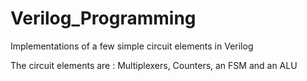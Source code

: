# Verilog_Programming
Implementations of a few simple circuit elements in Verilog

The circuit elements are :
Multiplexers, Counters, an FSM and an ALU
 
 
